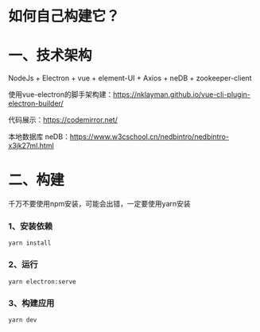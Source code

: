 # 如何自己构建它？

# 一、技术架构

NodeJs + Electron + vue + element-UI + Axios + neDB + zookeeper-client 

使用vue-electron的脚手架构建：https://nklayman.github.io/vue-cli-plugin-electron-builder/

代码展示：https://codemirror.net/

本地数据库 neDB：https://www.w3cschool.cn/nedbintro/nedbintro-x3jk27ml.html



# 二、构建

千万不要使用npm安装，可能会出错，一定要使用yarn安装

###  1、安装依赖

```
yarn install
```

### 2、运行

```
yarn electron:serve
```

### 3、构建应用

```
yarn dev
```
